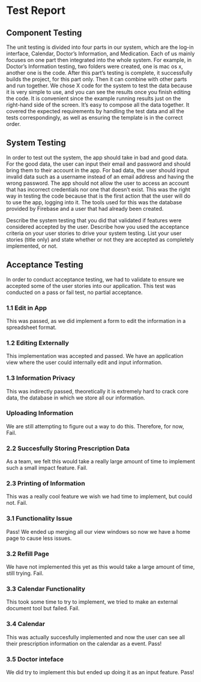 # Test Report

## Component Testing
The unit testing is divided into four parts in our system, which are the log-in interface, Calendar, Doctor’s Information, and Medication. Each of us mainly focuses on one part then integrated into the whole system. For example, in Doctor’s Information testing, two folders were created, one is mac os x, another one is the code. After this part’s testing is complete, it successfully builds the project, for this part only. Then it can combine with other parts and run together. We chose X code for the system to test the data because it is very simple to use, and you can see the results once you finish editing the code. It is convenient since the example running results just on the right-hand side of the screen. It’s easy to compose all the data together. It covered the expected requirements by handling the test data and all the tests correspondingly, as well as ensuring the template is in the correct order.


## System Testing
In order to test out the system, the app should take in bad and good data. For the good data, the user can input their email and password and should bring them to their account in the app. For bad data, the user should input invalid data such as a username instead of an email address and having the wrong password. The app should not allow the user to access an account that has incorrect credentials nor one that doesn’t exist. This was the right way in testing the code because that is the first action that the user will do to use the app, logging into it. The tools used for this was the database provided by Firebase and a user that had already been created.

Describe the system testing that you did that validated if features were considered accepted by the user. Describe how you used the acceptance criteria on your user stories to drive your system testing. List your user stories (title only) and state whether or not they are accepted as completely implemented, or not.
## Acceptance Testing
In order to conduct acceptance testing, we had to validate to ensure we accepted some of the user stories into our application. This test was conducted on a pass or fail test, no partial acceptance. 

### 1.1 Edit in App
This was passed, as we did implement a form to edit the information in a spreadsheet format.

### 1.2 Editing Externally
This implementation was accepted and passed. We have an application view where the user could internally edit and input information.

### 1.3 Information Privacy
This was indirectly passed, theoretically it is extremely hard to crack core data, the database in which we store all our information.

### Uploading Information
We are still attempting to figure out a way to do this. Therefore, for now, Fail.

### 2.2 Succesfully Storing Prescription Data
As a team, we felt this would take a really large amount of time to implement such a small impact feature. Fail.

### 2.3 Printing of Information
This was a really cool feature we wish we had time to implement, but could not. Fail.

### 3.1 Functionality Issue
Pass! We ended up merging all our view windows so now we have a home page to cause less issues.

### 3.2 Refill Page
We have not implemented this yet as this would take a large amount of time, still trying. Fail.

### 3.3 Calendar Functionality
This took some time to try to implement, we tried to make an external document tool but failed. Fail.

### 3.4 Calendar
This was actually succesfully implemented and now the user can see all their prescription information on the calendar as a event. Pass!

### 3.5 Doctor inteface
We did try to implement this but ended up doing it as an input feature. Pass!
